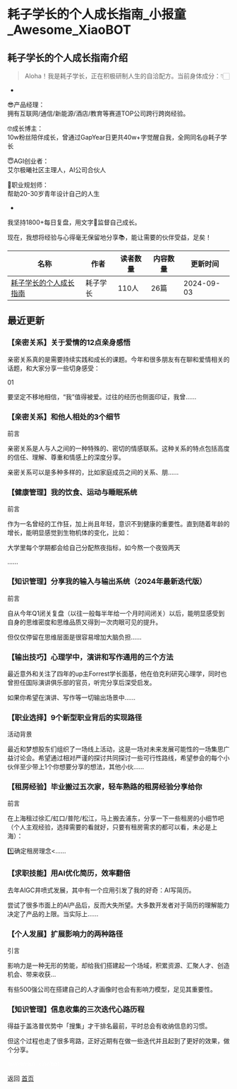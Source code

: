 # 耗子学长的个人成长指南_小报童_Awesome_XiaoBOT

## 耗子学长的个人成长指南介绍
> Aloha！我是耗子学长，正在积极研制人生的自洽配方。当前身体成分：👇🏻    
-    
😎产品经理：    
拥有互联网/通信/新能源/酒店/教育等赛道TOP公司跨行跨岗经验。    
    
🤓成长博主：    
10w粉丝陪伴成长，曾通过GapYear日更共40w+字觉醒自我，全网同名@耗子学长    
    
😇AGI创业者：    
艾尔极曦社区主理人，AI公司合伙人    
    
🧐职业规划师：    
帮助20-30岁青年设计自己的人生    
    
-    
我坚持1800+每日复盘，用文字📜监督自己成长。    
    
现在，我想将经验与心得毫无保留地分享📚，能让需要的伙伴受益，足矣！  
  


|名称|作者|读者数量|内容数量|更新时间|
|---|---|---|---|---|
|[耗子学长的个人成长指南](https://xiaobot.net/p/observation?refer=9c3f1c95-a052-465a-9902-f6d75080262a)|耗子学长|110人|26篇|2024-09-03|

## 最近更新
### 【亲密关系】关于爱情的12点亲身感悟

亲密关系真的是需要持续实践和成长的课题。今年和很多朋友有在聊和爱情相关的话题，和大家分享一些切身感受：

01

要坚定不移地相信，“我”值得被爱。过往的经历也侧面印证，我曾......

### 【亲密关系】和他人相处的3个细节

前言

亲密关系是人与人之间的一种特殊的、密切的情感联系。这种关系的特点包括高度的信任、理解、尊重和情感上的深度分享。

亲密关系可以是多种多样的，比如家庭成员之间的关系、朋......

### 【健康管理】我的饮食、运动与睡眠系统

前言

作为一名曾经的工作狂，加上尚且年轻，意识不到健康的重要性。直到随着年龄的增长，能明显感觉到生物机体的变化，比如：

大学里每个学期都会给自己分配熬夜指标，如今熬一个夜毁两天

......

### 【知识管理】分享我的输入与输出系统（2024年最新迭代版）

前言

自从今年Q1闭关复盘（以往一般每半年给一个月时间闭关）以后，能明显感受到自身的思维密度和思维品质又得到一次肉眼可见的提升。

但仅仅停留在思维层面是很容易增加大脑负担......

### 【输出技巧】心理学中，演讲和写作通用的三个方法

最近意外和关注了四年的up主Forrest学长面基，他在伯克利研究心理学，同时也曾担任国际演讲俱乐部的官员，听完分享后深受启发。

如果你希望在演讲、写作等一切输出场景中......

### 【职业选择】9个新型职业背后的实现路径

活动背景

最近和梦想股东们组织了一场线上活动，这是一场对未来发展可能性的一场集思广益讨论会。希望通过相对严谨的探讨共同探讨一些可行性路线，希望参会的每个小伙伴至少带上1个你想要分享的想法，其他小伙......

### 【租房经验】毕业搬过五次家，轻车熟路的租房经验分享给你

前言

在上海租过徐汇/虹口/普陀/松江，马上搬去浦东，分享一下一些租房的小细节吧（个人主观经验，选择需要的看就好，只要有租房需求的都可以看，未必是上海）：

1️⃣确定租房理念<......

### 【求职技能】用AI优化简历，效率翻倍

去年AIGC井喷式发展，其中有一个应用引发了我的好奇：AI写简历。

尝试了很多市面上的AI产品后，反而大失所望。大多数开发者对于简历的理解能力决定了产品的上限。当实际上......

### 【个人发展】扩展影响力的两种路径

引言

影响力是一种无形的势能，却给我们搭建起一个场域，积累资源、汇聚人才、创造机会、带来收获…

有些500强公司在搭建自己的人才画像时也会有影响力模型，足见其重要性。

### 【知识管理】信息收集的三次迭代心路历程

得益于盖洛普优势中「搜集」才干排名最前，平时总会有收纳信息的习惯。

但这个过程也走了很多弯路，正好近期有在做一些迭代并且起到了更好的效果，做个分享。


<a href="https://github.com/Reno9527/awesome-xiaobot" style="color: white; text-decoration: none;">awesome-xiaobot</a>

返回 [首页](../README.md)
